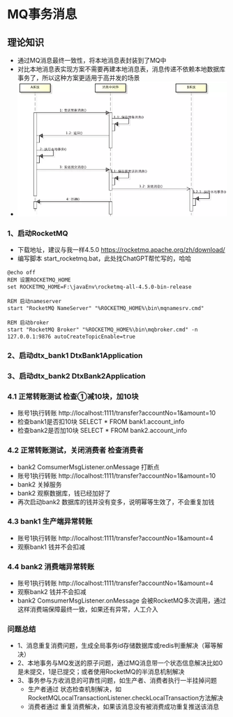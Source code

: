 # MQ事务消息

## 理论知识
* 通过MQ消息最终一致性，将本地消息表封装到了MQ中
* 对比本地消息表实现方案不需要再建本地消息表，消息传递不依赖本地数据库事务了，所以这种方案更适用于高并发的场景
* ![avatar](./分布式事务MQ流程图.png)

### 1、启动RocketMQ
* 下载地址，建议与我一样4.5.0  https://rocketmq.apache.org/zh/download/
* 编写脚本 start_rocketmq.bat，此处找ChatGPT帮忙写的，哈哈
```shell script
@echo off
REM 设置ROCKETMQ_HOME
set ROCKETMQ_HOME=F:\javaEnv\rocketmq-all-4.5.0-bin-release

REM 启动nameserver
start "RocketMQ NameServer" "%ROCKETMQ_HOME%\bin\mqnamesrv.cmd"

REM 启动broker
start "RocketMQ Broker" "%ROCKETMQ_HOME%\bin\mqbroker.cmd" -n 127.0.0.1:9876 autoCreateTopicEnable=true
```

### 2、启动dtx_bank1 DtxBank1Application

### 3、启动dtx_bank2 DtxBank2Application

### 4.1 正常转账测试  检查①减10块，加10块
* 账号1执行转账 http://localhost:1111/transfer?accountNo=1&amount=10
* 检查bank1是否扣10块 SELECT * FROM bank1.account_info 
* 检查bank2是否加10块 SELECT * FROM bank2.account_info

### 4.2 正常转账测试，关闭消费者 检查消费者
* bank2 ComsumerMsgListener.onMessage 打断点 
* 账号1执行转账 http://localhost:1111/transfer?accountNo=1&amount=10
* bank2 关掉服务
* bank2 观察数据库，钱已经加好了
* 再次启动bank2 数据库的钱并没有变多，说明幂等生效了，不会重复加钱

### 4.3 bank1 生产端异常转账
* 账号1执行转账 http://localhost:1111/transfer?accountNo=1&amount=4
* 观察bank1 钱并不会扣减

### 4.4 bank2 消费端异常转账
* 账号1执行转账 http://localhost:1111/transfer?accountNo=1&amount=4
* 观察bank2 钱并不会扣减
* bank2 ComsumerMsgListener.onMessage 会被RocketMQ多次调用，通过这样消费端保障最终一致，如果还有异常，人工介入

### 问题总结
* 1、消息重复消费问题，生成全局事务id存储数据库或redis判重解决（幂等解决）
* 2、本地事务与MQ发送的原子问题，通过MQ消息带一个状态信息解决比如0是未提交，1是已提交；或者使用RocketMQ的半消息机制解决
* 3、事务参与方收消息的可靠性问题，如生产者、消费者执行一半挂掉问题
    * 生产者通过 状态检查机制解决，如RocketMQLocalTransactionListener.checkLocalTransaction方法解决
    * 消费者通过 重复消费解决，如果该消息没有被消费成功重复推送该消息